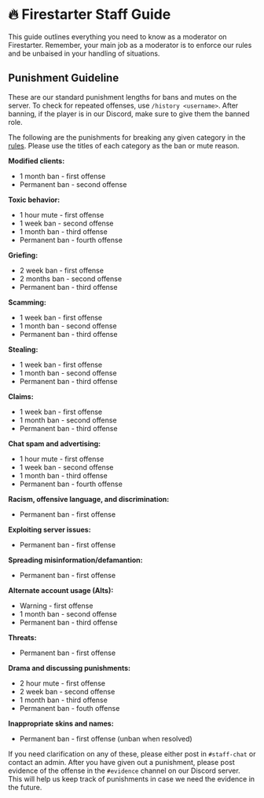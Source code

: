 # 🔥 Firestarter Staff Guide
This guide outlines everything you need to know as a moderator on Firestarter. Remember, your main job as a moderator is to enforce our rules and be unbaised in your handling of situations.

## Punishment Guideline
These are our standard punishment lengths for bans and mutes on the server. To check for repeated offenses, use `/history <username>`. After banning, if the player is in our Discord, make sure to give them the banned role.

The following are the punishments for breaking any given category in the [rules](https://github.com/Firestarter/docs/blob/master/rules.md). Please use the titles of each category as the ban or mute reason.

__**Modified clients:**__
* 1 month ban - first offense
* Permanent ban - second offense

__**Toxic behavior:**__
* 1 hour mute - first offense
* 1 week ban - second offense
* 1 month ban - third offense
* Permanent ban - fourth offense

__**Griefing:**__
* 2 week ban - first offense
* 2 months ban - second offense
* Permanent ban - third offense

__**Scamming:**__
* 1 week ban - first offense
* 1 month ban - second offense
* Permanent ban - third offense

__**Stealing:**__
* 1 week ban - first offense
* 1 month ban - second offense
* Permanent ban - third offense

__**Claims:**__
* 1 week ban - first offense
* 1 month ban - second offense
* Permanent ban - third offense

__**Chat spam and advertising:**__
* 1 hour mute - first offense
* 1 week ban - second offense
* 1 month ban - third offense
* Permanent ban - fourth offense

__**Racism, offensive language, and discrimination:**__
* Permanent ban - first offense

__**Exploiting server issues:**__
* Permanent ban - first offense

__**Spreading misinformation/defamantion:**__
* Permanent ban - first offense

__**Alternate account usage (Alts):**__
* Warning - first offense
* 1 month ban - second offense
* Permanent ban - third offense

__**Threats:**__
* Permanent ban - first offense

__**Drama and discussing punishments:**__
* 2 hour mute - first offense
* 2 week ban - second offense
* 1 month ban - third offense
* Permanent ban - fouth offense

__**Inappropriate skins and names:**__
* Permanent ban - first offense (unban when resolved)

If you need clarification on any of these, please either post in `#staff-chat` or contact an admin. After you have given out a punishment, please post evidence of the offense in the `#evidence` channel on our Discord server. This will help us keep track of punishments in case we need the evidence in the future.
